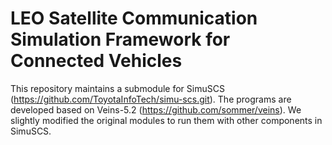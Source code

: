 # LEO Satellite Communication Simulation Framework for Connected Vehicles

This repository maintains a submodule for SimuSCS (https://github.com/ToyotaInfoTech/simu-scs.git). 
The programs are developed based on Veins-5.2 (https://github.com/sommer/veins). We slightly modified the original modules to run them with other components in SimuSCS. 
